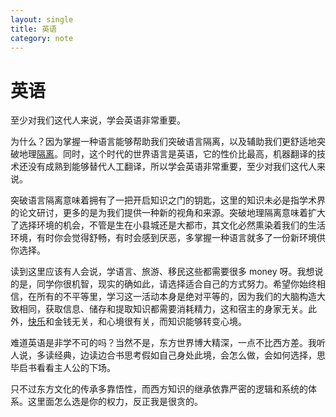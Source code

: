 ```yaml
---
layout: single
title: 英语
category: note
---
```


# 英语

至少对我们这代人来说，学会英语非常重要。

为什么？因为掌握一种语言能够帮助我们突破语言隔离，以及辅助我们更舒适地突破地理[隔离](/note/segregate.html)。同时，这个时代的世界语言是英语，它的性价比最高，机器翻译的技术还没有成熟到能够替代人工翻译，所以学会英语非常重要，至少对我们这代人来说。

突破语言隔离意味着拥有了一把开启知识之门的钥匙，这里的知识未必是指学术界的论文研讨，更多的是为我们提供一种新的视角和来源。突破地理隔离意味着扩大了选择环境的机会，不管是生在小县城还是大都市，其文化必然熏染着我们的生活环境，有时你会觉得舒畅，有时会感到厌恶，多掌握一种语言就多了一份新环境供你选择。

读到这里应该有人会说，学语言、旅游、移民这些都需要很多 money 呀。我想说的是，同学你很机智，现实的确如此，请选择适合自己的方式努力。希望你始终相信，在所有的不平等里，学习这一活动本身是绝对平等的，因为我们的大脑构造大致相同，获取信息、储存和提取知识都需要消耗精力，这和宿主的身家无关。此外，[快乐](/note/happiness.html)和金钱无关，和心境很有关，而知识能够转变心境。

难道英语是非学不可的吗？当然不是，东方世界博大精深，一点不比西方差。我听人说，多读经典，边读边合书思考假如自己身处此境，会怎么做，会如何选择，思毕启书看看主人公的下场。

只不过东方文化的传承多靠悟性，而西方知识的继承依靠严密的逻辑和系统的体系。这里面怎么选是你的权力，反正我是很贪的。
